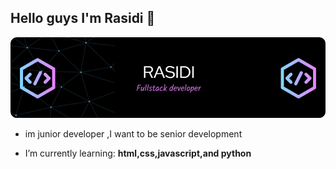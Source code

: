 ## Hello guys I'm Rasidi 🙌

![RASIDI](download.png)

<!--
**rasidi22/Rasidi22** is a ✨ _special_ ✨ repository because its `README.md` (this file) appears on your GitHub profile.

Here are some ideas to get you started:

 -🔭 I’m currently working on ...
- 🌱 I’m currently learning ...
- 👯 I’m looking to collaborate on ...
- 🤔 I’m looking for help with ...
- 💬 Ask me about ...
- 📫 How to reach me: ...
- 😄 Pronouns: ...
- ⚡ Fun fact: ...
-->

- im junior developer ,I want to be senior development

- I’m currently learning: **html,css,javascript,and python**
